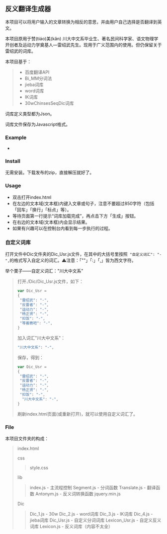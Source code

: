 ## 反义翻译生成器

本项目可以将用户输入的文章转换为相反的意思，并由用户自己选择是否翻译到英文。

本项目原用于赞(tiáo)美(kǎn) 川大中文系毕业生、著名民间科学家、语文物理学开创者及运动力学奠基人—雷绍武先生。现用于广义范围内的使用。但仍保留关于雷绍武的词库。

本项目基于：

> - 百度翻译API
> - Bi_MM分词法
> - jieba词库
> - word词库
> - IK词库
> - 30wChinsesSeqDic词库

词库定义类型都为Json。

词库文件保存为Javascript格式。

### Example

- 

### Install

无需安装。下载发布的zip，直接解压就好了。

### Usage

- 双击打开index.html
- 在左边的文本域(文本框)内键入文章或句子，注意不要超过850字符（包括「回车」「换行」「标点」等）。
- 等待页面第一行提示“词库加载完成”，再点击下方「生成」按钮。
- 在右边的文本域(文本框)内会显示结果。
- 如果有兴趣可以在控制台内看到每一步执行的过程。

### 自定义词库

打开文件中Dic文件夹的Dic_Usr.js文件，在其中的大括号里按照` "自定义词汇": "-",`的格式写入自定义的词汇。⚠️注意：「""」「:」「,」皆为西文字符。

举个栗子——自定义词汇："川大中文系"

> 打开./Dic/Dic_Usr.js文件，如下：
>
> ```javascript
> var Dic_Usr =
> {
>  "雷绍武": "-",
>  "反雷者": "-",
>  "运动力": "-",
>  "杨正贤": "-",
>  "扣饭": "-",
>  "等着瞧吧": "-",
> }
> ```
>
> 加入词汇"川大中文系"：
>
> ```javascript
> "川大中文系": "-",
> ```
>
> 保存，得到：
>
> ```javascript
> var Dic_Usr =
> {
>  "雷绍武": "-",
>  "反雷者": "-",
>  "运动力": "-",
>  "杨正贤": "-",
>  "扣饭": "-",
> 	"川大中文系": "-",
> }
> ```
>
> 刷新index.html页面(或重新打开)，就可以使用自定义词汇了。

### File

本项目文件夹的构成：

>index.html
>
>css
>
>>style.css
>
>lib
>
>>index.js - 主流程控制
>>Segment.js - 分词函数
>>Translate.js - 翻译函数
>>Antonym.js - 反义词转换函数
>>jquery.min.js
>
>Dic
>
>>Dic_1.js - 30w
>>Dic_2.js - word词库
>>Dic_3.js - IK词库
>>Dic_4.js - jieba词库
>>Dic_Usr.js - 自定义分词词库
>>Lexicon_Usr.js - 自定义反义词库
>>Lexicon.js - 反义词库（内容不太全）

